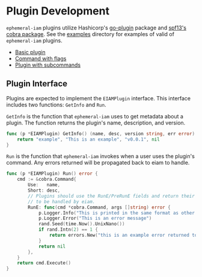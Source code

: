 # Plugin Development
`ephemeral-iam` plugins utilize Hashicorp's [go-plugin](https://github.com/hashicorp/go-plugin)
package and [spf13's cobra package](https://github.com/spf13/cobra). See the [examples](examples)
directory for examples of valid of `ephemeral-iam` plugins.

 - [Basic plugin](examples/basic_plugin)
 - [Command with flags](examples/command_flags)
 - [Plugin with subcommands](examples/subcommands)

## Plugin Interface
Plugins are expected to implement the `EIAMPlugin` interface.  This interface
includes two functions: `GetInfo` and `Run`.

`GetInfo` is the function that `ephemeral-iam` uses to get metadata about a plugin.
The function returns the plugin's name, description, and version.

```go
func (p *EIAMPlugin) GetInfo() (name, desc, version string, err error) {
    return "example", "This is an example", "v0.0.1", nil
} 
```

`Run` is the function that `ephemeral-iam` invokes when a user uses the plugin's
command.  Any errors returned will be propagated back to eiam to handle.

```go
func (p *EIAMPlugin) Run() error {
	cmd := &cobra.Command{
		Use:   name,
		Short: desc,
		// Plugins should use the RunE/PreRunE fields and return their errors
		// to be handled by eiam.
		RunE: func(cmd *cobra.Command, args []string) error {
			p.Logger.Info("This is printed in the same format as other `eiam` INFO logs")
			p.Logger.Error("This is an error message")
			rand.Seed(time.Now().UnixNano())
			if rand.Intn(2) == 1 {
				return errors.New("this is an example error returned to eiam")
			}
			return nil
		},
	}
    return cmd.Execute()
}
```